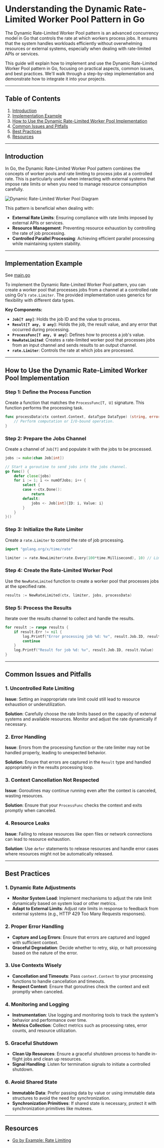 # Understanding the Dynamic Rate-Limited Worker Pool Pattern in Go

The Dynamic Rate-Limited Worker Pool pattern is an advanced concurrency model in Go that controls the rate at which workers process jobs. It ensures that the system handles workloads efficiently without overwhelming resources or external systems, especially when dealing with rate-limited APIs or services.

This guide will explain how to implement and use the Dynamic Rate-Limited Worker Pool pattern in Go, focusing on practical aspects, common issues, and best practices. We'll walk through a step-by-step implementation and demonstrate how to integrate it into your projects.

---

## Table of Contents

1. [Introduction](#introduction)
2. [Implementation Example](#implementation-example)
3. [How to Use the Dynamic Rate-Limited Worker Pool Implementation](#how-to-use-the-dynamic-rate-limited-worker-pool-implementation)
4. [Common Issues and Pitfalls](#common-issues-and-pitfalls)
5. [Best Practices](#best-practices)
6. [Resources](#resources)

---

## Introduction

In Go, the Dynamic Rate-Limited Worker Pool pattern combines the concepts of worker pools and rate limiting to process jobs at a controlled rate. This is particularly useful when interacting with external systems that impose rate limits or when you need to manage resource consumption carefully.

![Dynamic Rate-Limited Worker Pool Diagram](../../../docs/images/dynamic_graph.png)

This pattern is beneficial when dealing with:

- **External Rate Limits**: Ensuring compliance with rate limits imposed by external APIs or services.
- **Resource Management**: Preventing resource exhaustion by controlling the rate of job processing.
- **Controlled Parallel Processing**: Achieving efficient parallel processing while maintaining system stability.

---

## Implementation Example

See [main.go](main.go)

To implement the Dynamic Rate-Limited Worker Pool pattern, you can create a worker pool that processes jobs from a channel at a controlled rate using Go's `rate.Limiter`. The provided implementation uses generics for flexibility with different data types.

**Key Components:**

- **`Job[T any]`**: Holds the job ID and the value to process.
- **`Result[T any, U any]`**: Holds the job, the result value, and any error that occurred during processing.
- **`ProcessFunc[T any, U any]`**: Defines how to process a job's value.
- **`NewRateLimited`**: Creates a rate-limited worker pool that processes jobs from an input channel and sends results to an output channel.
- **`rate.Limiter`**: Controls the rate at which jobs are processed.

---

## How to Use the Dynamic Rate-Limited Worker Pool Implementation

### Step 1: Define the Process Function

Create a function that matches the `ProcessFunc[T, U]` signature. This function performs the processing task.

```go
func processData(ctx context.Context, dataType DataType) (string, error) {
    // Perform computation or I/O-bound operation.
}
```

### Step 2: Prepare the Jobs Channel

Create a channel of `Job[T]` and populate it with the jobs to be processed.

```go
jobs := make(chan Job[int])

// Start a goroutine to send jobs into the jobs channel.
go func() {
    defer close(jobs)
    for i := 1; i <= numOfJobs; i++ {
        select {
        case <-ctx.Done():
            return
        default:
            jobs <- Job[int]{ID: i, Value: i}
        }
    }
}()
```

### Step 3: Initialize the Rate Limiter

Create a `rate.Limiter` to control the rate of job processing.

```go
import "golang.org/x/time/rate"

limiter := rate.NewLimiter(rate.Every(100*time.Millisecond), 10) // Limit to 10 jobs per second with a burst of 10
```

### Step 4: Create the Rate-Limited Worker Pool

Use the `NewRateLimited` function to create a worker pool that processes jobs at the specified rate.

```go
results := NewRateLimited(ctx, limiter, jobs, processData)
```

### Step 5: Process the Results

Iterate over the results channel to collect and handle the results.

```go
for result := range results {
    if result.Err != nil {
        log.Printf("Error processing job %d: %v", result.Job.ID, result.Err)
        continue
    }
    log.Printf("Result for job %d: %v", result.Job.ID, result.Value)
}
```

---

## Common Issues and Pitfalls

### 1. Uncontrolled Rate Limiting

**Issue**: Setting an inappropriate rate limit could still lead to resource exhaustion or underutilization.

**Solution**: Carefully choose the rate limits based on the capacity of external systems and available resources. Monitor and adjust the rate dynamically if necessary.

### 2. Error Handling

**Issue**: Errors from the processing function or the rate limiter may not be handled properly, leading to unexpected behavior.

**Solution**: Ensure that errors are captured in the `Result` type and handled appropriately in the results processing loop.

### 3. Context Cancellation Not Respected

**Issue**: Goroutines may continue running even after the context is canceled, wasting resources.

**Solution**: Ensure that your `ProcessFunc` checks the context and exits promptly when canceled.

### 4. Resource Leaks

**Issue**: Failing to release resources like open files or network connections can lead to resource exhaustion.

**Solution**: Use `defer` statements to release resources and handle error cases where resources might not be automatically released.

---

## Best Practices

### 1. Dynamic Rate Adjustments

- **Monitor System Load**: Implement mechanisms to adjust the rate limit dynamically based on system load or other metrics.
- **Adapt to External Limits**: Adjust rate limits in response to feedback from external systems (e.g., HTTP 429 Too Many Requests responses).

### 2. Proper Error Handling

- **Capture and Log Errors**: Ensure that errors are captured and logged with sufficient context.
- **Graceful Degradation**: Decide whether to retry, skip, or halt processing based on the nature of the error.

### 3. Use Contexts Wisely

- **Cancellation and Timeouts**: Pass `context.Context` to your processing functions to handle cancellation and timeouts.
- **Respect Context**: Ensure that goroutines check the context and exit promptly when canceled.

### 4. Monitoring and Logging

- **Instrumentation**: Use logging and monitoring tools to track the system's behavior and performance over time.
- **Metrics Collection**: Collect metrics such as processing rates, error counts, and resource utilization.

### 5. Graceful Shutdown

- **Clean Up Resources**: Ensure a graceful shutdown process to handle in-flight jobs and clean up resources.
- **Signal Handling**: Listen for termination signals to initiate a controlled shutdown.

### 6. Avoid Shared State

- **Immutable Data**: Prefer passing data by value or using immutable data structures to avoid the need for synchronization.
- **Synchronization Primitives**: If shared state is necessary, protect it with synchronization primitives like mutexes.

---

## Resources

- [Go by Example: Rate Limiting](https://gobyexample.com/rate-limiting)